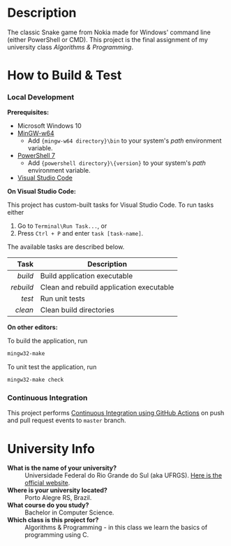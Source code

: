# Description
The classic Snake game from Nokia made for Windows' command line (either PowerShell or CMD). This project is the final assignment of my university class _Algorithms & Programming_.

# How to Build & Test
### **Local Development**
**Prerequisites:**
  - Microsoft Windows 10
  - [MinGW-w64](https://sourceforge.net/projects/mingw-w64)
    - Add `{mingw-w64 directory}\bin` to your system's _path_ environment variable.
  - [PowerShell 7](https://github.com/PowerShell/powershell/releases)
    - Add `{powershell directory}\{version}` to your system's _path_ environment variable.
  - [Visual Studio Code](https://code.visualstudio.com)

**On Visual Studio Code:**

This project has custom-built tasks for Visual Studio Code. To run tasks either

1. Go to `Terminal\Run Task...`, or
2. Press `Ctrl + P` and enter `task [task-name]`.

The available tasks are described below.

| Task      | Description                              |
|----------:|------------------------------------------|
| _build_   | Build application executable             |
| _rebuild_ | Clean and rebuild application executable |
| _test_    | Run unit tests                           |
| _clean_   | Clean build directories                  |

**On other editors:**

To build the application, run
```powershell
mingw32-make
```

To unit test the application, run
```powershell
mingw32-make check
```

### **Continuous Integration**
This project performs [Continuous Integration using GitHub Actions](https://github.com/RenanKummer/snake-cli/actions?query=workflow%3A%22Continuous+Integration%22) on push and pull request events to `master` branch.

# University Info
<dl>
  <dt><strong>What is the name of your university?</strong></dt>
  <dd>Universidade Federal do Rio Grande do Sul (aka UFRGS). <a href="http://www.ufrgs.br">Here is the official website</a>.</dd>
  <dt><strong>Where is your university located?</strong></dt>
  <dd>Porto Alegre RS, Brazil.</dd>
  <dt><strong>What course do you study?</strong></dt>
  <dd>Bachelor in Computer Science.</dd>
  <dt><strong>Which class is this project for?</strong></dt>
  <dd>Algorithms & Programming - in this class we learn the basics of programming using C.</dd>
</dl>
